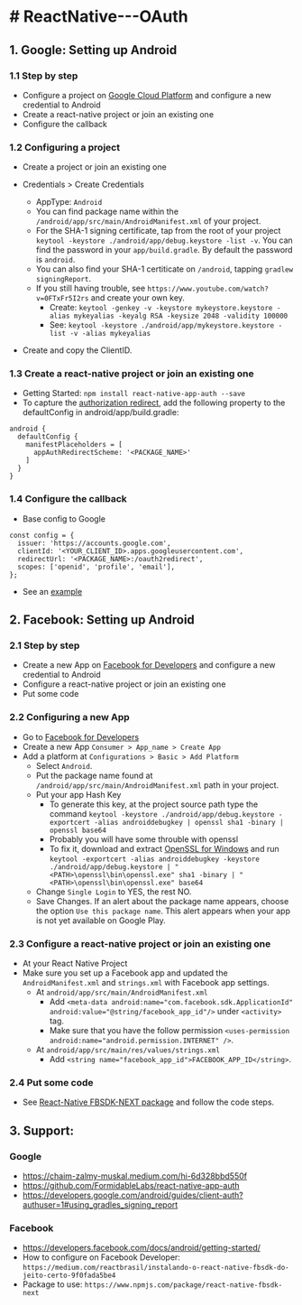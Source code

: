 # # ReactNative---OAuth
## 1. Google: Setting up Android
### 1.1 Step by step

- Configure a project on [Google Cloud Platform][gcloud] and configure a new credential to Android
- Create a react-native project or join an existing one
- Configure the callback

### 1.2 Configuring a project

- Create a project or join an existing one
- Credentials > Create Credentials
  - AppType: ```Android```
  - You can find package name within the  ```/android/app/src/main/AndroidManifest.xml``` of your project.
  - For the SHA-1 signing certificate, tap from the root of your project ```keytool -keystore ./android/app/debug.keystore -list -v```. You can find the password in your ```app/build.gradle```. By default the password is ```android```.
  - You can also find your SHA-1 certiticate on ```/android```, tapping ```gradlew signingReport```.
  - If you still having trouble, see ```https://www.youtube.com/watch?v=0FTxFr5I2rs``` and create your own key.
    - Create: ```keytool -genkey -v -keystore mykeystore.keystore -alias mykeyalias -keyalg RSA -keysize 2048 -validity 100000 ```
    - See: ```keytool -keystore ./android/app/mykeystore.keystore -list -v -alias mykeyalias```

- Create and copy the ClientID.

### 1.3 Create a react-native project or join an existing one

- Getting Started: ```npm install react-native-app-auth --save```
- To capture the [authorization redirect][redirect], add the following property to the defaultConfig in android/app/build.gradle:
```
android {
  defaultConfig {
    manifestPlaceholders = [
      appAuthRedirectScheme: '<PACKAGE_NAME>'
    ]
  }
}
```

### 1.4 Configure the callback
- Base config to Google
```
const config = {
  issuer: 'https://accounts.google.com',
  clientId: '<YOUR_CLIENT_ID>.apps.googleusercontent.com',
  redirectUrl: '<PACKAGE_NAME>:/oauth2redirect',
  scopes: ['openid', 'profile', 'email'],
};
```
- See an [example]

## 2. Facebook: Setting up Android

### 2.1 Step by step

- Create a new App on [Facebook for Developers][facedev] and configure a new credential to Android
- Configure a react-native project or join an existing one
- Put some code

### 2.2 Configuring a new App

- Go to [Facebook for Developers][facedev]
- Create a new App ```Consumer > App_name > Create App```
- Add a platform at ```Configurations > Basic > Add Platform```
  - Select ```Android```.
  - Put the package name found at ```/android/app/src/main/AndroidManifest.xml``` path in your project.
  - Put your app Hash Key
    - To generate this key, at the project source path type the command ```keytool -keystore ./android/app/debug.keystore -exportcert -alias androiddebugkey | openssl sha1 -binary | openssl base64```
    - Probably you will have some throuble with openssl
    - To fix it, download and extract [OpenSSL for Windows][openssl] and run ```keytool -exportcert -alias androiddebugkey -keystore ./android/app/debug.keystore | "<PATH>\openssl\bin\openssl.exe" sha1 -binary | "<PATH>\openssl\bin\openssl.exe" base64```
  - Change ```Single Login``` to YES, the rest NO.
  - Save Changes. If an alert about the package name appears, choose the option ```Use this package name```. This alert appears when your app is not yet available on Google Play.

### 2.3 Configure a react-native project or join an existing one

- At your React Native Project
- Make sure you set up a Facebook app and updated the ```AndroidManifest.xml``` and ```strings.xml``` with Facebook app settings.
  - At ```android/app/src/main/AndroidManifest.xml```
    - Add ```<meta-data android:name="com.facebook.sdk.ApplicationId" android:value="@string/facebook_app_id"/>``` under ```<activity>``` tag.
    - Make sure that you have the follow permission ```<uses-permission android:name="android.permission.INTERNET" />```.
  - At ```android/app/src/main/res/values/strings.xml```
    - Add ```<string name="facebook_app_id">FACEBOOK_APP_ID</string>```.

### 2.4 Put some code

- See [React-Native FBSDK-NEXT package][package] and follow the code steps.

## 3. Support: 
### Google
- https://chaim-zalmy-muskal.medium.com/hi-6d328bbd550f
- https://github.com/FormidableLabs/react-native-app-auth
- https://developers.google.com/android/guides/client-auth?authuser=1#using_gradles_signing_report

### Facebook
- https://developers.facebook.com/docs/android/getting-started/
- How to configure on Facebook Developer: ```https://medium.com/reactbrasil/instalando-o-react-native-fbsdk-do-jeito-certo-9f0fada5be4```
- Package to use: ```https://www.npmjs.com/package/react-native-fbsdk-next```

[//]: # (These are reference links used in the body of this note and get stripped out when the markdown processor does its job. There is no need to format nicely because it shouldn't be seen. Thanks SO - http://stackoverflow.com/questions/4823468/store-comments-in-markdown-syntax)
    
   [gcloud]: <https://console.cloud.google.com/apis/credentials>
   [redirect]: <https://github.com/openid/AppAuth-android#capturing-the-authorization-redirect>
   [example]: <https://github.com/FormidableLabs/react-native-app-auth/tree/main/Example>
   [facedev]: <https://developers.facebook.com/>
   [openssl]: <https://code.google.com/archive/p/openssl-for-windows/downloads>
   [package]: <https://www.npmjs.com/package/react-native-fbsdk-next>
